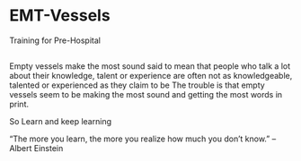 # EMT-Vessels
Training for Pre-Hospital

## 
Empty vessels make the most sound said to mean that people who talk a lot about their knowledge, talent or experience are often not as knowledgeable, talented or experienced as they claim to be
The trouble is that empty vessels seem to be making the most sound and getting the most words in print.

So Learn and keep learning

“The more you learn, the more you realize how much you don’t know.” – Albert Einstein

